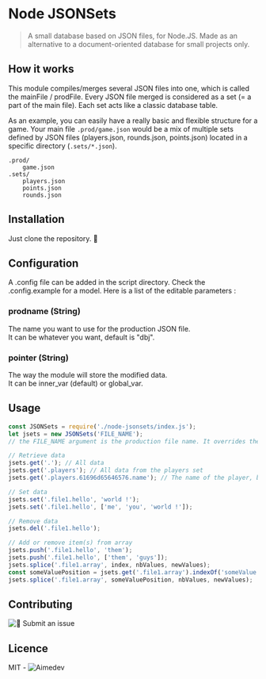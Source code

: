 # Node JSONSets

> A small database based on JSON files, for Node.JS.
> Made as an alternative to a document-oriented database for small projects only.

## How it works

This module compiles/merges several JSON files into one, which is called the mainFile / prodFile. Every JSON file merged is considered as a set (= a part of the main file). Each set acts like a classic database table.  

As an example, you can easily have a really basic and flexible structure for a game. Your main file `.prod/game.json` would be a mix of multiple sets defined by JSON files (players.json, rounds.json, points.json) located in a specific directory (`.sets/*.json`).
```
.prod/
    game.json
.sets/
    players.json
    points.json
    rounds.json
```

## Installation

Just clone the repository. 📄

## Configuration

A .config file can be added in the script directory. Check the .config.example for a model.
Here is a list of the editable parameters :  

### prodname (String)
The name you want to use for the production JSON file.  
It can be whatever you want, default is "dbj".
### pointer (String)
The way the module will store the modified data.  
It can be inner_var (default) or global_var.

## Usage

```js
const JSONSets = require('./node-jsonsets/index.js');
let jsets = new JSONSets('FILE_NAME');
// the FILE_NAME argument is the production file name. It overrides the name defined in the config file.
```

```js
// Retrieve data
jsets.get('.'); // All data
jsets.get('.players'); // All data from the players set
jsets.get('.players.61696d65646576.name'); // The name of the player, by ID, from the players set
```

```js
// Set data
jsets.set('.file1.hello', 'world !');
jsets.set('.file1.hello', ['me', 'you', 'world !']);

// Remove data
jsets.del('.file1.hello');

// Add or remove item(s) from array 
jsets.push('.file1.hello', 'them');
jsets.push('.file1.hello', ['them', 'guys']);
jsets.splice('.file1.array', index, nbValues, newValues);
const someValuePosition = jsets.get('.file1.array').indexOf('someValue');
jsets.splice('.file1.array', someValuePosition, nbValues, newValues);
```

## Contributing

![🎫 Submit an issue](https://gitlab.com/aimedev/node-jsonsets/-/issues)

## Licence

MIT - ![Aimedev](gitlab.com/aimedev)